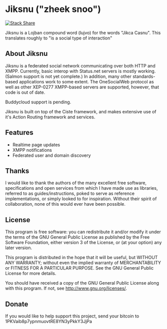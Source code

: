 # Jiksnu ("zheek snoo")

[![Stack Share](http://img.shields.io/badge/tech-stack-0690fa.svg?style=flat)](http://stackshare.io/duck1123/jiksnu)

Jiksnu is a Lojban compound word (lujvo) for the words "Jikca
Casnu". This translates roughly to "is a social type of interaction"

## About Jiksnu

Jiksnu is a federated social network communicating over both HTTP and
XMPP. Currently, basic interop with Status.net servers is mostly
working. (Salmon support is not yet complete.) In addition, many other
standards-based applications work to some extent. The OneSocialWeb
protocol as well as other XEP-0277 XMPP-based servers are supported,
however, that code is out of date.

Buddycloud support is pending.

Jiksnu is built on top of the Ciste framework, and makes extensive use
of it's Action Routing framework and services.

## Features

* Realtime page updates
* XMPP notifications
* Federated user and domain discovery

## Thanks

I would like to thank the authors of the many excellent free software,
specifications and open services from which I have made use as libraries,
referred to as guides/instructions, poked to serve as reference
implementations, or simply looked to for inspiration. Without
their spirit of collaboration, none of this would ever have been
possible.

## License

This program is free software: you can redistribute it and/or modify
it under the terms of the GNU General Public License as published by
the Free Software Foundation, either version 3 of the License, or
(at your option) any later version.

This program is distributed in the hope that it will be useful,
but WITHOUT ANY WARRANTY; without even the implied warranty of
MERCHANTABILITY or FITNESS FOR A PARTICULAR PURPOSE.  See the
GNU General Public License for more details.

You should have received a copy of the GNU General Public License
along with this program.  If not, see <http://www.gnu.org/licenses/>.

## Donate

If you would like to help support this project, send your bitcoin to
1PKVaib8p7ypnmuovtRE8YN3yPkkY3JjPa
